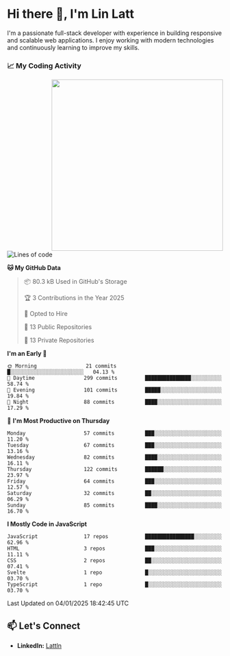 # Hi there 👋, I'm Lin Latt

I'm a passionate full-stack developer with experience in building responsive and scalable web applications. I enjoy working with modern technologies and continuously learning to improve my skills.

### 📈 My Coding Activity 
<img src="https://github.com/user-attachments/assets/6cec4854-3eec-4600-9120-9be1d3cb2bfe"  width="400px" align="right">

<!--START_SECTION:waka-->
![Lines of code](https://img.shields.io/badge/From%20Hello%20World%20I%27ve%20Written-298.2%20thousand%20lines%20of%20code-blue)

**🐱 My GitHub Data** 

> 📦 80.3 kB Used in GitHub's Storage 
 > 
> 🏆 3 Contributions in the Year 2025
 > 
> 💼 Opted to Hire
 > 
> 📜 13 Public Repositories 
 > 
> 🔑 13 Private Repositories 
 > 
**I'm an Early 🐤** 

```text
🌞 Morning                21 commits          █░░░░░░░░░░░░░░░░░░░░░░░░   04.13 % 
🌆 Daytime                299 commits         ███████████████░░░░░░░░░░   58.74 % 
🌃 Evening                101 commits         █████░░░░░░░░░░░░░░░░░░░░   19.84 % 
🌙 Night                  88 commits          ████░░░░░░░░░░░░░░░░░░░░░   17.29 % 
```
📅 **I'm Most Productive on Thursday** 

```text
Monday                   57 commits          ███░░░░░░░░░░░░░░░░░░░░░░   11.20 % 
Tuesday                  67 commits          ███░░░░░░░░░░░░░░░░░░░░░░   13.16 % 
Wednesday                82 commits          ████░░░░░░░░░░░░░░░░░░░░░   16.11 % 
Thursday                 122 commits         ██████░░░░░░░░░░░░░░░░░░░   23.97 % 
Friday                   64 commits          ███░░░░░░░░░░░░░░░░░░░░░░   12.57 % 
Saturday                 32 commits          ██░░░░░░░░░░░░░░░░░░░░░░░   06.29 % 
Sunday                   85 commits          ████░░░░░░░░░░░░░░░░░░░░░   16.70 % 
```


**I Mostly Code in JavaScript** 

```text
JavaScript               17 repos            ████████████████░░░░░░░░░   62.96 % 
HTML                     3 repos             ███░░░░░░░░░░░░░░░░░░░░░░   11.11 % 
CSS                      2 repos             ██░░░░░░░░░░░░░░░░░░░░░░░   07.41 % 
Svelte                   1 repo              █░░░░░░░░░░░░░░░░░░░░░░░░   03.70 % 
TypeScript               1 repo              █░░░░░░░░░░░░░░░░░░░░░░░░   03.70 % 
```




 Last Updated on 04/01/2025 18:42:45 UTC
<!--END_SECTION:waka-->

## 📫 Let's Connect

- **LinkedIn:** [Lattln](https://linkedin.com/in/lin-latt)
<!-- - **Portfolio:** [Your Portfolio](https://yourportfolio.com) -->
